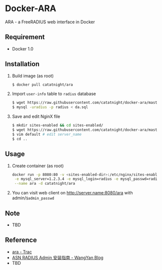 Docker-ARA
==========

 ARA - a FreeRADIUS web interface in Docker

## Requirement
+ Docker 1.0

## Installation
1. Build image (as root)

	```bash
	$ docker pull catatnight/ara
	```

2. Import ```user-info``` table to ```radius``` database

	```bash
	$ wget https://raw.githubusercontent.com/catatnight/docker-ara/master/da.sql
	$ mysql -uradius -p radius < da.sql
	```

3. Save and edit NginX file

	```bash
	$ mkdir sites-enabled && cd sites-enabled/
	$ wget https://raw.githubusercontent.com/catatnight/docker-ara/master/sites-enabled/default
	$ vim default # edit server_name
	$ cd ..
	```

## Usage
1. Create container (as root)

	```bash
	docker run -p 8080:80 -v <sites-enabled-dir>:/etc/nginx/sites-enabled \
	 -e mysql_server=1.2.3.4 -e mysql_login=radius -e mysql_passwd=radius -e admin_passwd=123456 \
	 --name ara -d catatnight/ara
	```

2. You can visit web client on http://server.name:8080/ara with admin/`$admin_passwd`

## Note
+ TBD

## Reference
+ [ara - Trac](http://labs.asn.pl/ara/)
+ [ASN RADIUS Admin 安装指南 - WangYan Blog](http://wangyan.org/blog/ara-install-guide.html)
+ TBD
